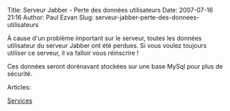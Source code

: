 Title: Serveur Jabber - Perte des données utilisateurs
Date: 2007-07-16 21:16
Author: Paul Ezvan
Slug: serveur-jabber-perte-des-donnees-utilisateurs

<div
class="field field-name-body field-type-text-with-summary field-label-hidden">

<div class="field-items">

<div class="field-item even">

À cause d'un problème important sur le serveur, toutes les données
utilisateur du serveur Jabber ont été perdues. Si vous voulez toujours
utiliser ce serveur, il va falloir vous réinscrire !  

Ces données seront dorénavant stockées sur une base MySql pour plus de
sécurité.

</p>
<p>

</div>

</div>

</div>

<div
class="field field-name-taxonomy-vocabulary-2 field-type-taxonomy-term-reference field-label-above">

<div class="field-label">

Articles: 

</div>

<div class="field-items">

<div class="field-item even">

[Services](https://www.ezvan.fr/taxonomy/term/8)

</div>

</div>

</div>

</p>

